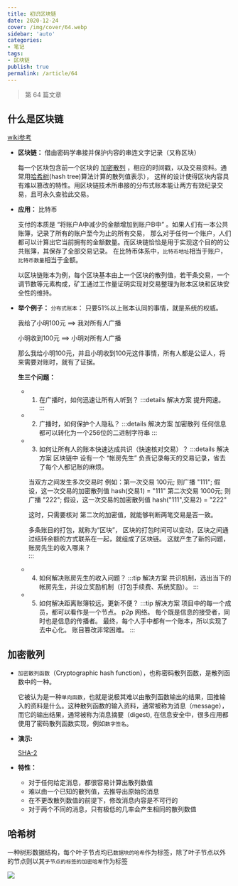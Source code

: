 ```yaml
---
title: 初识区块链
date: 2020-12-24
cover: /img/cover/64.webp
sidebar: 'auto'
categories:
- 笔记
tags:
- 区块链
publish: true
permalink: /article/64
---
```


> 第 64 篇文章
<!-- more -->

## 什么是区块链
[wiki参考](https://zh.wikipedia.org/wiki/%E5%8C%BA%E5%9D%97%E9%93%BE)

- **区块链：** 借由密码学串接并保护内容的串连文字记录（又称区块）

    每一个区块包含前一个区块的 [加密散列](#加密散列) ，相应的时间戳，以及交易资料。通常用[哈希树](#哈希树)(hash tree)算法计算的散列值表示），
    这样的设计使得区块内容具有难以篡改的特性。用区块链技术所串接的分布式账本能让两方有效纪录交易，且可永久查验此交易。

- **应用：** 比特币

    支付的本质是 “将账户A中减少的金额增加到账户B中” 。如果人们有一本公共账簿，记录了所有的账户至今为止的所有交易，
    那么对于任何一个账户，人们都可以计算出它当前拥有的金额数量。而区块链恰恰是用于实现这个目的的公共账簿，其保存了全部交易记录。
    在比特币体系中，`比特币地址`相当于账户，`比特币数量`相当于金额。
    
    以区块链账本为例，每个区块基本由上一个区块的散列值，若干条交易，一个调节数等元素构成，矿工通过工作量证明实现对交易整理为账本区块和区块安全性的维持。
    
    
- **举个例子：**
`分布式账本`： 只要51%以上账本认同的事情，就是系统的权威。

    我给了小明100元 ==> 我对所有人广播
    
    小明收到100元  ==> 小明对所有人广播
    
    那么我给小明100元，并且小明收到100元这件事情，所有人都是公证人，将来需要对账时，就有了证据。
    
    **生三个问题：**
    - 1. 在广播时，如何迅速让所有人听到？
    :::details 解决方案
        提升网速。
    :::
    
    - 2. 广播时，如何保护个人隐私？
    :::details 解决方案
        加密散列
        任何信息都可以转化为一个256位的二进制字符串
    :::
    - 3. 如何让所有人的账本快速达成共识（快速核对交易）？
    :::details 解决方案
        区块链中 设有一个 “帐房先生” 负责记录每天的交易记录，省去了每个人都记账的麻烦。
        
        当双方之间发生多次交易时
        例如：第一次交易 100元;   则广播 "111";  假设，这一次交易的加密散列值 hash(交易1) = "111"
        第二次交易 1000元;    则广播 "222";    假设，这一次交易的加密散列值  hash("111",交易2) = "222"
        
        这时，只需要核对 第二次的加密值，就能够判断两笔交易是否一致。
        
        多条账目的打包，就称为“区块”， 区块的打包时间可以变动，区块之间通过结转余额的方式联系在一起，就组成了区块链。
        这就产生了新的问题，账房先生的收入哪来？        
    :::

    - 4. 如何解决账房先生的收入问题？
    :::tip 解决方案
        共识机制，选出当下的帐房先生，并设立奖励机制（打包手续费、系统奖励）。
    :::
    
    - 5. 如何解决距离账簿较远，更新不便？
    :::tip 解决方案
        项目中的每一个成员，都可以看作是一个节点。
        p2p 网络。  每个既是信息的接受者，同时也是信息的传播者。
        最终，每个人手中都有一个账本，所以实现了去中心化。 账目篡改非常困难。
    :::


## 加密散列
- `加密散列函数`（Cryptographic hash function），也称密码散列函数，是散列函数中的一种。
 
     它被认为是一种`单向函数`，也就是说极其难以由散列函数输出的结果，回推输入的资料是什么。这种散列函数的输入资料，通常被称为消息（message），而它的输出结果，通常被称为消息摘要（digest),
    在信息安全中，很多应用都使用了密码散列函数实现，例如`数字签名`。

- **演示:**

    [SHA-2](https://tool.oschina.net/encrypt?type=2)

- **特性：**
    - 对于任何给定消息，都很容易计算出散列数值
    - 难以由一个已知的散列值，去推导出原始的消息
    - 在不更改散列数值的前提下，修改消息内容是不可行的
    - 对于两个不同的消息，只有极低的几率会产生相同的散列数值


## 哈希树
一种树形数据结构，每个叶子节点均已`数据块的哈希`作为标签，除了叶子节点以外的节点则以其`子节点的标签的加密哈希`作为标签

![](/img/2020/hash_tree.svg)
